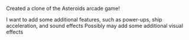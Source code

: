 Created a clone of the Asteroids arcade game!

I want to add some additional features, such as power-ups, ship acceleration, and sound effects
Possibly may add some additional visual effects
